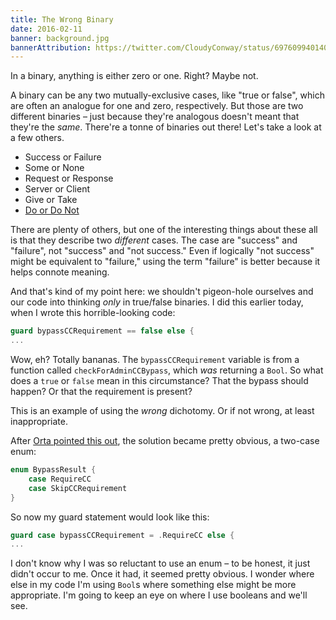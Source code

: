 ```yaml
---
title: The Wrong Binary
date: 2016-02-11
banner: background.jpg
bannerAttribution: https://twitter.com/CloudyConway/status/697609940140224513
---
```


In a binary, anything is either zero or one. Right? Maybe not.

A binary can be any two mutually-exclusive cases, like "true or false", which are often an analogue for one and zero, respectively. But those are two different binaries – just because they're analogous doesn't meant that they're the _same_. There're a tonne of binaries out there! Let's take a look at a few others.

- Success or Failure
- Some or None
- Request or Response
- Server or Client
- Give or Take
- [Do or Do Not](https://cdn1.lockerdome.com/uploads/cdcf6960d1f78b73fe33f730500e77a6ee243a1398f3bd559d525d9e5e927419_large)

There are plenty of others, but one of the interesting things about these all is that they describe two _different_ cases. The case are "success" and "failure", not "success" and "not success." Even if logically "not success" might be equivalent to "failure," using the term "failure" is better because it helps connote meaning.

And that's kind of my point here: we shouldn't pigeon-hole ourselves and our code into thinking _only_ in true/false binaries. I did this earlier today, when I wrote this horrible-looking code:

```swift
guard bypassCCRequirement == false else {
...
```

Wow, eh? Totally bananas. The `bypassCCRequirement` variable is from a function called `checkForAdminCCBypass`, which _was_ returning a `Bool`. So what does a `true` or `false` mean in this circumstance? That the bypass should happen? Or that the requirement is present?

This is an example of using the _wrong_ dichotomy. Or if not wrong, at least inappropriate.

After [Orta pointed this out](https://github.com/artsy/eidolon/pull/588#discussion_r52672464), the solution became pretty obvious, a two-case enum:

```swift
enum BypassResult {
    case RequireCC
    case SkipCCRequirement
}
```

So now my guard statement would look like this:

```swift
guard case bypassCCRequirement = .RequireCC else {
...
```

I don't know why I was so reluctant to use an enum – to be honest, it just didn't occur to me. Once it had, it seemed pretty obvious. I wonder where else in my code I'm using `Bool`s where something else might be more appropriate. I'm going to keep an eye on where I use booleans and we'll see.
